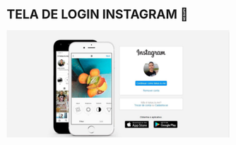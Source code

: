 # TELA DE LOGIN INSTAGRAM :rocket:

![SharedScreenshot](https://github.com/lucas-cost/clone-instagram/blob/master/SharedScreenshot.jpg)